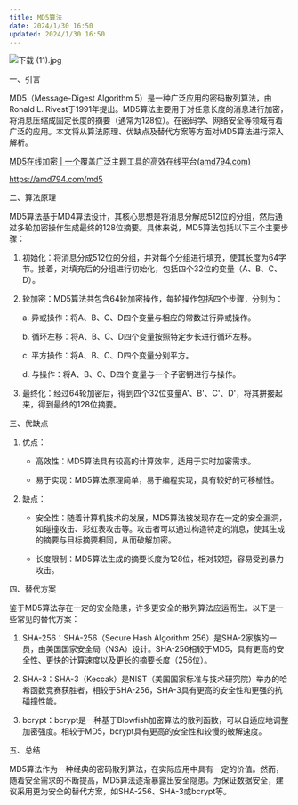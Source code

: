 ```yaml
---
title: MD5算法
date: 2024/1/30 16:50
updated: 2024/1/30 16:50
---
```



![下载 (11).jpg](https://p6-juejin.byteimg.com/tos-cn-i-k3u1fbpfcp/0d09810b09d848a490b457aee4111c1d~tplv-k3u1fbpfcp-jj-mark:0:0:0:0:q75.image#?w=665&h=921&s=85036&e=webp&b=f1dbca)

一、引言

MD5（Message-Digest Algorithm 5）是一种广泛应用的密码散列算法，由Ronald L. Rivest于1991年提出。MD5算法主要用于对任意长度的消息进行加密，将消息压缩成固定长度的摘要（通常为128位）。在密码学、网络安全等领域有着广泛的应用。本文将从算法原理、优缺点及替代方案等方面对MD5算法进行深入解析。

[MD5在线加密 | 一个覆盖广泛主题工具的高效在线平台(amd794.com)](https://amd794.com/md5)

https://amd794.com/md5

二、算法原理

MD5算法基于MD4算法设计，其核心思想是将消息分解成512位的分组，然后通过多轮加密操作生成最终的128位摘要。具体来说，MD5算法包括以下三个主要步骤：

1. 初始化：将消息分成512位的分组，并对每个分组进行填充，使其长度为64字节。接着，对填充后的分组进行初始化，包括四个32位的变量（A、B、C、D）。

2. 轮加密：MD5算法共包含64轮加密操作，每轮操作包括四个步骤，分别为：

   a. 异或操作：将A、B、C、D四个变量与相应的常数进行异或操作。
   
   b. 循环左移：将A、B、C、D四个变量按照特定步长进行循环左移。
   
   c. 平方操作：将A、B、C、D四个变量分别平方。
   
   d. 与操作：将A、B、C、D四个变量与一个子密钥进行与操作。

3. 最终化：经过64轮加密后，得到四个32位变量A'、B'、C'、D'，将其拼接起来，得到最终的128位摘要。

三、优缺点

1. 优点：

   - 高效性：MD5算法具有较高的计算效率，适用于实时加密需求。
   
   - 易于实现：MD5算法原理简单，易于编程实现，具有较好的可移植性。

2. 缺点：

   - 安全性：随着计算机技术的发展，MD5算法被发现存在一定的安全漏洞，如碰撞攻击、彩虹表攻击等。攻击者可以通过构造特定的消息，使其生成的摘要与目标摘要相同，从而破解加密。

   - 长度限制：MD5算法生成的摘要长度为128位，相对较短，容易受到暴力攻击。

四、替代方案

鉴于MD5算法存在一定的安全隐患，许多更安全的散列算法应运而生。以下是一些常见的替代方案：

1. SHA-256：SHA-256（Secure Hash Algorithm 256）是SHA-2家族的一员，由美国国家安全局（NSA）设计。SHA-256相较于MD5，具有更高的安全性、更快的计算速度以及更长的摘要长度（256位）。

2. SHA-3：SHA-3（Keccak）是NIST（美国国家标准与技术研究院）举办的哈希函数竞赛获胜者，相较于SHA-256，SHA-3具有更高的安全性和更强的抗碰撞性能。

3. bcrypt：bcrypt是一种基于Blowfish加密算法的散列函数，可以自适应地调整加密强度。相较于MD5，bcrypt具有更高的安全性和较慢的破解速度。

五、总结

MD5算法作为一种经典的密码散列算法，在实际应用中具有一定的价值。然而，随着安全需求的不断提高，MD5算法逐渐暴露出安全隐患。为保证数据安全，建议采用更为安全的替代方案，如SHA-256、SHA-3或bcrypt等。
